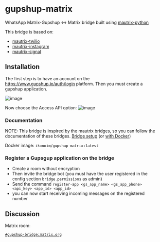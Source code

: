 # gupshup-matrix


WhatsApp Matrix-Gupshup <-> Matrix bridge built using [mautrix-python](https://github.com/mautrix/python)

This bridge is based on:

 - [mautrix-twilio](https://github.com/tulir/mautrix-twilio)
 - [mautrix-instagram](https://github.com/mautrix/instagram)
 - [mautrix-signal](https://github.com/mautrix/signal)


## Installation

The first step is to have an account on the https://www.gupshup.io/auth/login platform. Then you must create a gupshup application.

![image](https://user-images.githubusercontent.com/50601186/181797721-cd041594-3afe-444d-9804-5ec96bc53323.png)

Now choose the Access API option:
![image](https://user-images.githubusercontent.com/50601186/181797944-62cb775b-7544-49d6-9118-18c5acf61b98.png)

### Documentation

NOTE: This bridge is inspired by the mautrix bridges, so you can follow the documentation of these bridges.
[Bridge setup](https://docs.mau.fi/bridges/python/setup.html)
(or [with Docker](https://docs.mau.fi/bridges/general/docker-setup.html))

Docker image: `ikonoim/gupshup-matrix:latest`

### Register a Gupsgup application on the bridge

- Create a room without encryption
- Then invite the bridge bot (you must have the user registered in the config section `bridge.permissions` as admin)
- Send the command `register-app <gs_app_name> <gs_app_phone> <api_key> <app_id> <app_id>`
- you can now start receiving incoming messages on the registered number


## Discussion

Matrix room:

[`#gupshup-bridge:matrix.org`](https://matrix.to/#/#gupshup-bridge:matrix.org)

